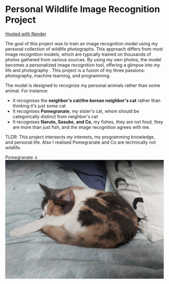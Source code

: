 # Personal Wildlife Image Recognition Project

[Hosted with Render](https://wildlife-host.onrender.com/)

The goal of this project was to train an image recognition model using my personal collection of wildlife photographs. This approach differs from most image recognition models, which are typically trained on thousands of photos gathered from various sources. By using my own photos, the model becomes a personalized image recognition tool, offering a glimpse into my life and photography . This project is a fusion of my three passions: photography, machine learning, and programming.

The model is designed to recognize my personal animals rather than some animal. For instance:
- It recognises the **neighbor's cat/the korean neighbor's cat** rather than thinking it's just some cat
- It recognises **Pomegranate**, my sister's cat, whom should be categorically distinct from neighbor's cat 
- It recognises **Naruto, Sasuke, and Co**, my fishes, they are not food, they are more than just fish, and the image recognition agrees with me.

TLDR:
This project intersects my interests, my programming knowledge, and personal life.
Also I realised Pomegranate and Co are technically not wildlife.

Pomegranate ↓
![Picture of my sister's cat pomegranate](./PetImages/Pomegranate(properNoun)/20230521_191927.jpg)
